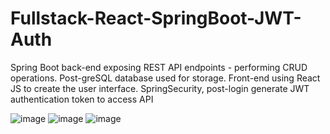 # Fullstack-React-SpringBoot-JWT-Auth
Spring Boot back-end exposing REST API endpoints - performing CRUD operations. Post-greSQL database used for storage. Front-end using React JS to create the user interface. SpringSecurity, post-login generate JWT authentication token to access API

![image](https://github.com/gkaral93/Fullstack-React-SpringBoot-JWT-Auth/tree/master/Screenshots/Untitled.png)
![image](https://github.com/gkaral93/Fullstack-React-SpringBoot-JWT-Auth/tree/master/Screenshots/Untitledlogin.png)
![image](https://github.com/gkaral93/Fullstack-React-SpringBoot-JWT-Auth/tree/master/Screenshots/UntitledloginLIST.png)
